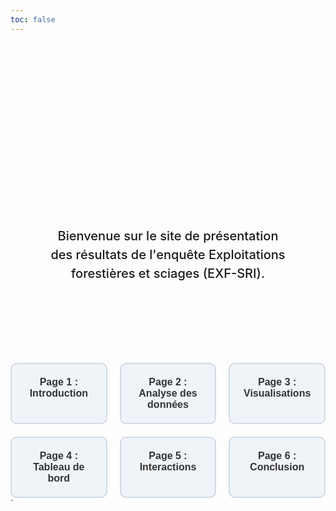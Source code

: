```yaml
---
toc: false
---
```


<div class="hero">
  <h1>TDB EXFSRI</h1>
  <h2>Bienvenue sur le site de présentation des résultats de l'enquête Exploitations forestières et sciages (EXF-SRI).</h2>
</div>


<style>
  /* Styles pour la grille */
  .index-container {
    display: grid;
    grid-template-columns: repeat(3, 1fr);
    gap: 20px;
    max-width: 900px;
    margin: auto;
  }

  /* Style pour chaque fenêtre */
  .window {
    background-color: #f0f4f8;
    border: 2px solid #d1d9e6;
    border-radius: 10px;
    text-align: center;
    padding: 20px;
    font-family: Arial, sans-serif;
    font-size: 16px;
    font-weight: bold;
    color: #333;
    cursor: pointer;
    text-decoration: none;
    transition: transform 0.2s ease, box-shadow 0.2s ease;
  }

  .window:hover {
    transform: translateY(-5px);
    box-shadow: 0 10px 15px rgba(0, 0, 0, 0.2);
    background-color: #e6effb;
  }
</style>

<div class="index-container">
  <!-- Fenêtre 1 -->
  <a href="https://bastien-pz.github.io/TDB-EXFSRI/recolte" class="window">
    Page 1 : Introduction
  </a>
  
  <!-- Fenêtre 2 -->
  <a href="https://observablehq.com/@utilisateur/page2" class="window">
    Page 2 : Analyse des données
  </a>
  
  <!-- Fenêtre 3 -->
  <a href="https://observablehq.com/@utilisateur/page3" class="window">
    Page 3 : Visualisations
  </a>
  
  <!-- Fenêtre 4 -->
  <a href="https://observablehq.com/@utilisateur/page4" class="window">
    Page 4 : Tableau de bord
  </a>
  
  <!-- Fenêtre 5 -->
  <a href="https://observablehq.com/@utilisateur/page5" class="window">
    Page 5 : Interactions
  </a>
  
  <!-- Fenêtre 6 -->
  <a href="https://observablehq.com/@utilisateur/page6" class="window">
    Page 6 : Conclusion
  </a>
</div>
`


<style>

.hero {
  display: flex;
  flex-direction: column;
  align-items: center;
  font-family: var(--sans-serif);
  margin: 4rem 0 8rem;
  text-wrap: balance;
  text-align: center;
}

.hero h1 {
  margin: 1rem 0;
  padding: 1rem 0;
  max-width: none;
  font-size: 14vw;
  font-weight: 900;
  line-height: 1;
  background: linear-gradient(30deg, var(--theme-foreground-focus), currentColor);
  -webkit-background-clip: text;
  -webkit-text-fill-color: transparent;
  background-clip: text;
}

.hero h2 {
  margin: 0;
  max-width: 34em;
  font-size: 20px;
  font-style: initial;
  font-weight: 500;
  line-height: 1.5;
  color: var(--theme-foreground-muted);
}

@media (min-width: 640px) {
  .hero h1 {
    font-size: 90px;
  }
}

</style>
